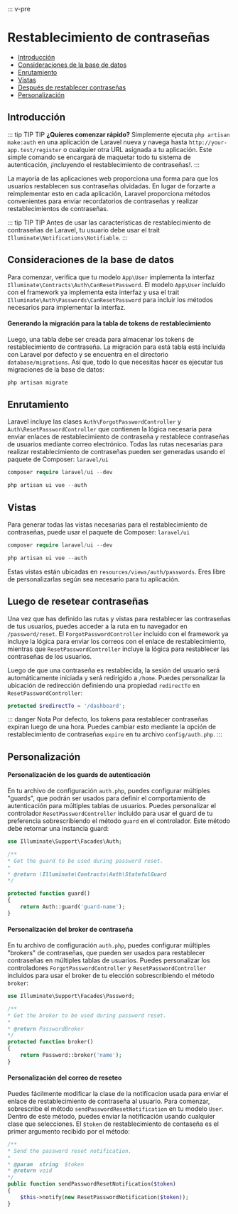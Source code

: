 ::: v-pre

# Restablecimiento de contraseñas

- [Introducción](#introduction)
- [Consideraciones de la base de datos](#resetting-database)
- [Enrutamiento](#resetting-routing)
- [Vistas](#resetting-views)
- [Después de restablecer contraseñas](#after-resetting-passwords)
- [Personalización](#password-customization)

<a name="introduction"></a>
## Introducción

::: tip TIP TIP
**¿Quieres comenzar rápido?** Simplemente ejecuta `php artisan make:auth` en una aplicación de Laravel nueva y navega hasta `http://your-app.test/register` o cualquier otra URL asignada a tu aplicación. Este simple comando se encargará de maquetar todo tu sistema de autenticación, ¡incluyendo el restablecimiento de contraseñas!.
:::

La mayoría de las aplicaciones web proporciona una forma para que los usuarios restablecen sus contraseñas olvidadas. En lugar de forzarte a reimplementar esto en cada aplicación, Laravel proporciona métodos convenientes para enviar recordatorios de contraseñas y realizar restablecimientos de contraseñas.

::: tip TIP TIP
Antes de usar las características de restablecimiento de contraseñas de Laravel, tu usuario debe usar el trait `Illuminate\Notifications\Notifiable`.
:::

<a name="resetting-database"></a>
## Consideraciones de la base de datos

Para comenzar, verifica que tu modelo `App\User` implementa la interfaz `Illuminate\Contracts\Auth\CanResetPassword`. El modelo `App\User` incluído con el framework ya implementa esta interfaz y usa el trait `Illuminate\Auth\Passwords\CanResetPassword` para incluir los métodos necesarios para implementar la interfaz.

#### Generando la migración para la tabla de tokens de restablecimiento

Luego, una tabla debe ser creada para almacenar los tokens de restablecimiento de contraseña. La migración para está tabla está incluida con Laravel por defecto y se encuentra en el directorio `database/migrations`. Así que, todo lo que necesitas hacer es ejecutar tus migraciones de la base de datos:

```php
php artisan migrate
```

<a name="resetting-routing"></a>
## Enrutamiento

Laravel incluye las clases `Auth\ForgotPasswordController` y `Auth\ResetPasswordController` que contienen la lógica necesaria para enviar enlaces de restablecimiento de contraseña y restablece contraseñas de usuarios mediante correo electrónico. Todas las rutas necesarias para realizar restablecimiento de contraseñas pueden ser generadas usando el paquete de Composer: `laravel/ui`

```php
composer require laravel/ui --dev

php artisan ui vue --auth
```

<a name="resetting-views"></a>
## Vistas

Para generar todas las vistas necesarias para el restablecimiento de contraseñas, puede usar el paquete de Composer: `laravel/ui`

```php
composer require laravel/ui --dev

php artisan ui vue --auth
```

Estas vistas están ubicadas en `resources/views/auth/passwords`. Eres libre de personalizarlas según sea necesario para tu aplicación.

<a name="after-resetting-passwords"></a>
## Luego de resetear contraseñas

Una vez que has definido las rutas y vistas para restablecer las contraseñas de tus usuarios, puedes acceder a la ruta en tu navegador en `/password/reset`. El `ForgotPasswordController` incluido con el framework ya incluye la lógica para enviar los correos con el enlace de restablecimiento, mientras que `ResetPasswordController` incluye la lógica para restablecer las contraseñas de los usuarios.

Luego de que una contraseña es restablecida, la sesión del usuario será automáticamente iniciada y será redirigido a `/home`. Puedes personalizar la ubicación de redirección definiendo una propiedad `redirectTo` en `ResetPasswordController`:

```php
protected $redirectTo = '/dashboard';
```

::: danger Nota
Por defecto, los tokens para restablecer contraseñas expiran luego de una hora. Puedes cambiar esto mediante la opción de restablecimiento de contraseñas `expire` en tu archivo `config/auth.php`.
:::

<a name="password-customization"></a>
## Personalización

#### Personalización de los guards de autenticación

En tu archivo de configuración `auth.php`, puedes configurar múltiples "guards", que podrán ser usados para definir el comportamiento de autenticación para múltiples tablas de usuarios. Puedes personalizar el controlador `ResetPasswordController` incluido para usar el guard de tu preferencia sobrescribiendo el método `guard` en el controlador. Este método debe retornar una instancia guard:

```php
use Illuminate\Support\Facades\Auth;

/**
* Get the guard to be used during password reset.
*
* @return \Illuminate\Contracts\Auth\StatefulGuard
*/

protected function guard()
{
    return Auth::guard('guard-name');
}
```

#### Personalización del broker de contraseña

En tu archivo de configuración `auth.php`, puedes configurar múltiples "brokers" de contraseñas, que pueden ser usados para restablecer contraseñas en múltiples tablas de usuarios. Puedes personalizar los controladores `ForgotPasswordController` y `ResetPasswordController` incluidos para usar el broker de tu elección sobrescribiendo el método `broker`:

```php
use Illuminate\Support\Facades\Password;

/**
* Get the broker to be used during password reset.
*
* @return PasswordBroker
*/
protected function broker()
{
    return Password::broker('name');
}
```

#### Personalización del correo de reseteo

Puedes fácilmente modificar la clase de la notificacion usada para enviar el enlace de restablecimiento de contraseña al usuario. Para comenzar, sobrescribe el método `sendPasswordResetNotification` en tu modelo `User`. Dentro de este método, puedes enviar la notificación usando cualquier clase que selecciones. El `$token` de restablecimiento de contaseña es el primer argumento recibido por el método:

```php
/**
* Send the password reset notification.
*
* @param  string  $token
* @return void
*/
public function sendPasswordResetNotification($token)
{
    $this->notify(new ResetPasswordNotification($token));
}
```